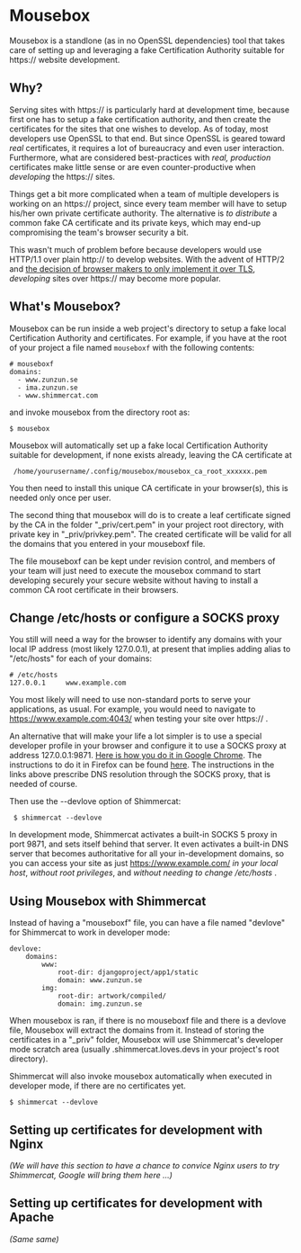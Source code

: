 
Mousebox
========

Mousebox is a standlone (as in no OpenSSL dependencies) tool 
that takes care of setting up and leveraging a fake Certification
Authority suitable for https:// website development. 


Why?
----

Serving sites with https://  is particularly hard at development time, because
first one has to setup a fake certification authority, and then create the
certificates for the sites that one wishes to develop. 
As of today, most developers use OpenSSL to that end.
But since OpenSSL is geared toward *real* certificates, it requires a lot of 
bureaucracy  and even user interaction.
Furthermore, what are considered best-practices with *real, production* certificates make 
little sense or are even counter-productive when *developing* the https:// sites. 

Things get a bit more complicated when a team of multiple developers is working
on an https:// project, since every team member will have to setup his/her own
private certificate authority.  The alternative is *to distribute* a common fake
CA certificate and its private keys, which may end-up compromising the team's
browser security a bit. 

This wasn't much of problem before because developers would use HTTP/1.1 over plain http://
to develop websites. 
With the advent of HTTP/2 and [the decision of browser makers to only implement it over
TLS](http://daniel.haxx.se/blog/2015/03/06/tls-in-http2/), *developing* sites over https:// may 
become more popular. 

What's Mousebox?
----------------

Mousebox can be run inside a web project's directory to setup a fake local
Certification Authority and certificates.  For example, if you have at the root
of your project a file named `mouseboxf` with the following contents:

    # mouseboxf
    domains:
      - www.zunzun.se
      - ima.zunzun.se
      - www.shimmercat.com

and invoke mousebox from the directory root as:

    $ mousebox

Mousebox will automatically set up a fake local Certification Authority suitable for development, if none 
exists already, leaving the CA certificate at 

     /home/yourusername/.config/mousebox/mousebox_ca_root_xxxxxx.pem

You then need to install this unique CA certificate in your browser(s), this is needed only once per user. 

The second thing that mousebox will do is to create a leaf certificate signed by the CA in the folder "\_priv/cert.pem" in your 
project root directory, with private key in "\_priv/privkey.pem".
The created certificate will be valid for all the domains that you entered in your mouseboxf file. 

The file mouseboxf can be kept under revision control, and members of your team will just need to execute the 
mousebox command to start developing securely your secure website without having to install a common CA root 
certificate in their browsers.


Change /etc/hosts **or** configure a SOCKS proxy
--------------------------------------------

You still will need a way for the browser to identify any domains with your local IP address (most likely 127.0.0.1), at 
present that implies adding alias to "/etc/hosts" for each of your domains:

    # /etc/hosts
    127.0.0.1     www.example.com

You most likely will need to use non-standard ports to serve your applications, as usual. For example, you would 
need to navigate to https://www.example.com:4043/ when testing your site over https:// . 

An alternative that will make your life a lot simpler  is to use a special developer profile
in your browser and configure it to use a SOCKS proxy at address 127.0.0.1:9871. [Here is how you do it in 
Google Chrome](https://www.chromium.org/developers/design-documents/network-stack/socks-proxy). The instructions
to do it in Firefox can be found [here](http://www.commandlineisking.com/2008/09/firefox-have-your-proxy-do-dns-lookups.html).
The instructions in the links above prescribe DNS resolution through the SOCKS proxy, that is needed
of course.

Then use the --devlove option of Shimmercat:

     $ shimmercat --devlove

In development mode, Shimmercat activates a built-in SOCKS 5 proxy in port 9871, and sets itself behind that
server. It even activates a built-in DNS server that becomes
authoritative for all your in-development domains, so you can access your site as just https://www.example.com/ 
*in your local host*, *without root privileges*, and *without needing to change /etc/hosts* . 

Using Mousebox with Shimmercat
------------------------------

Instead of having a "mouseboxf" file, you can have a file named "devlove" for Shimmercat to work in developer mode:

    devlove:
        domains:
            www:
                root-dir: djangoproject/app1/static
                domain: www.zunzun.se
            img:
                root-dir: artwork/compiled/
                domain: img.zunzun.se

When mousebox is ran, if there is no mouseboxf file and there is a devlove file, Mousebox will extract the domains from it. 
Instead of storing the certificates in a "\_priv" folder, Mousebox will use Shimmercat's developer mode
scratch area (usually .shimmercat.loves.devs in your project's root directory). 

Shimmercat will also invoke mousebox automatically when executed in developer mode, if there are no certificates yet.

    $ shimmercat --devlove


Setting up certificates for development with Nginx
--------------------------------------------------

_(We will have this section to have a chance to convice Nginx users to try Shimmercat, Google will bring them here
...)_

Setting up certificates for development with Apache
---------------------------------------------------

_(Same same)_

